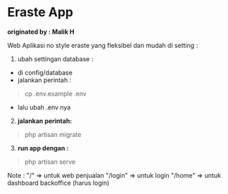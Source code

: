 # Eraste App
**originated by : Malik H**

Web Aplikasi no style eraste yang fleksibel dan mudah di setting  : 
1. ubah settingan database : 
- di config/database
- jalankan perintah : 

> cp .env.example .env

- lalu ubah .env nya
2. **jalankan perintah:** 

> php artisan migrate

3. **run app dengan :**

> php artisan serve


Note : 
"/"  => untuk web penjualan
"/login" => untuk login
"/home" => untuk dashboard backoffice (harus login) 
